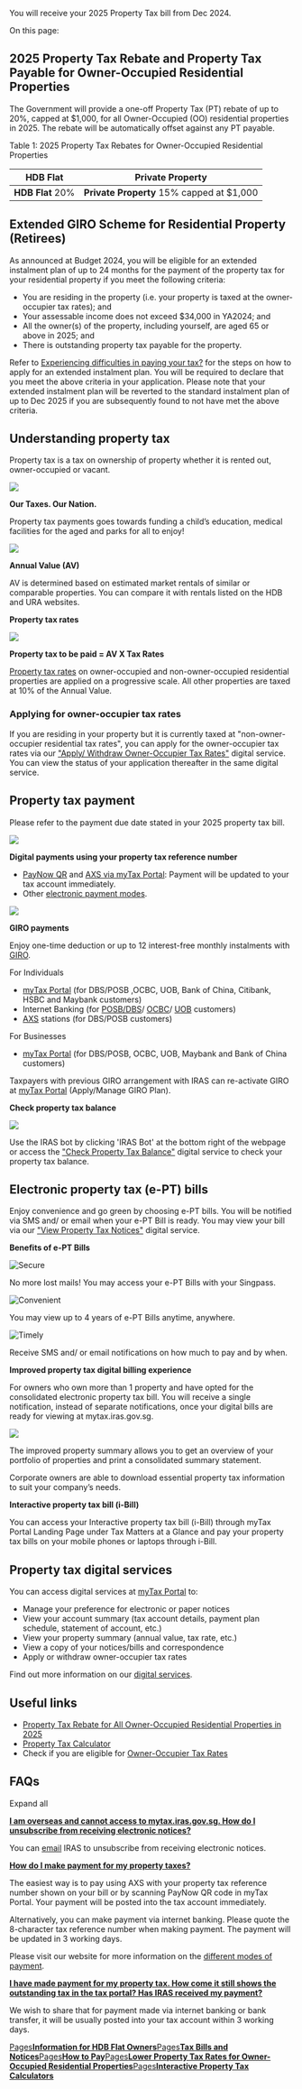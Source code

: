 You will receive your 2025 Property Tax bill from Dec 2024.

On this page:

## 2025 Property Tax Rebate and Property Tax Payable for Owner-Occupied Residential Properties

The Government will provide a one-off Property Tax (PT) rebate of up to 20%, capped at $1,000, for all Owner-Occupied (OO) residential properties in 2025. The rebate will be automatically offset against any PT payable.

Table 1: 2025 Property Tax Rebates for Owner-Occupied Residential Properties

| HDB Flat | Private Property |
| --- | --- |
| **HDB Flat** 20% | **Private Property** 15% capped at $1,000 |

## Extended GIRO Scheme for Residential Property (Retirees)

As announced at Budget 2024, you will be eligible for an extended instalment plan of up to 24 months for the payment of the property tax for your residential property if you meet the following criteria:

- You are residing in the property (i.e. your property is taxed at the owner-occupier tax rates); and
- Your assessable income does not exceed $34,000 in YA2024; and
- All the owner(s) of the property, including yourself, are aged 65 or above in 2025; and
- There is outstanding property tax payable for the property.

Refer to [Experiencing difficulties in paying your tax?](https://www.iras.gov.sg/taxes/property-tax/property-owners/payments/experiencing-difficulties-in-paying-your-tax) for the steps on how to apply for an extended instalment plan. You will be required to declare that you meet the above criteria in your application. Please note that your extended instalment plan will be reverted to the standard instalment plan of up to Dec 2025 if you are subsequently found to not have met the above criteria.

## Understanding property tax

Property tax is a tax on ownership of property whether it is rented out, owner-occupied or vacant.

![](https://www.iras.gov.sg/media/images/default-source/uploadedimages/pages/our-taxes-our-nation.png?sfvrsn=c4e990ce_0)

**Our Taxes. Our Nation.**

Property tax payments goes towards funding a child’s education, medical facilities for the aged and parks for all to enjoy!

![](https://www.iras.gov.sg/media/images/default-source/uploadedimages/pages/annual-value.png?sfvrsn=8bef16bc_0)

**Annual Value (AV)**

AV is determined based on estimated market rentals of similar or comparable properties. You can compare it with rentals listed on the HDB and URA websites.

**Property tax rates**

![](https://www.iras.gov.sg/images/default-source/asr/pt-tax-rates-for-2023-webpage325dc2fb-07c4-4a69-ace6-8a41ebeda3c7.png?sfvrsn=809512f2_1)

**Property tax to be paid = AV X Tax Rates**

[Property tax rates](https://www.iras.gov.sg/taxes/property-tax/property-owners/property-tax-rates "Property Tax Rates") on owner-occupied and non-owner-occupied
residential properties are applied on a progressive scale. All other properties are taxed at 10% of the Annual Value.

### Applying for owner-occupier tax rates

If you are residing in your property but it is currently taxed at "non-owner-occupier residential tax rates", you can apply for the owner-occupier tax rates via our ["Apply/ Withdraw Owner-Occupier Tax Rates"](https://mytax.iras.gov.sg/portal/property/owner-occupier-tax-rate) digital service. You can view the status of your application thereafter in the same digital service.

## Property tax payment

Please refer to the payment due date stated in your 2025 property tax bill.

![](https://www.iras.gov.sg/media/images/default-source/uploadedimages/pages/digital-payments.png?sfvrsn=e9af7a8a_0)

**Digital payments using your property tax reference number**

- [PayNow QR](https://www.iras.gov.sg/quick-links/payments?taxtype=Property%20Tax) and [AXS via myTax Portal](https://www.iras.gov.sg/quick-links/payments?taxtype=Property%20Tax): Payment will be updated to your tax account immediately.
- Other [electronic payment modes](https://www.iras.gov.sg/taxes/property-tax/property-owners/payments/how-to-pay "electronic payment methods").


![](https://www.iras.gov.sg/media/images/default-source/uploadedimages/pages/instant-giro.png?sfvrsn=34ed009b_0)

**GIRO payments**

Enjoy one-time deduction or up to 12 interest-free monthly instalments with
[GIRO](https://www.iras.gov.sg/taxes/property-tax/property-owners/payments/how-to-pay).

For Individuals

- [myTax Portal](https://mytax.iras.gov.sg/portal/giro/apply/select-bank) (for
DBS/POSB ,OCBC, UOB, Bank of China, Citibank, HSBC and Maybank customers)
- Internet Banking (for [POSB/DBS](https://www.dbs.com.sg/index/default.page "POSB/ DBS")/ [OCBC](https://www.ocbc.com/group/gateway "OCBC")/ [UOB](https://www.uobgroup.com/uobgroup/index.page "UOB") customers)
- [AXS](https://www.axs.com.sg/ "AXS") stations (for DBS/POSB customers)

For Businesses

- [myTax Portal](https://mytax.iras.gov.sg/portal/giro/apply/select-bank) (for DBS/POSB, OCBC, UOB, Maybank and Bank of China customers)

Taxpayers with previous GIRO arrangement with IRAS can re-activate GIRO at [myTax Portal](https://mytax.iras.gov.sg/portal/giro/apply/select-bank) (Apply/Manage GIRO Plan).

**Check property tax balance**

![](https://www.iras.gov.sg/images/default-source/icons-png/vica-chatbot-icon-(new).png?sfvrsn=7a64c0cd_1)

Use the IRAS bot by clicking 'IRAS Bot' at the bottom right of the webpage or access the ["Check Property Tax Balance"](https://mytax.iras.gov.sg/portal/property/check-property-tax-balance) digital service to check your property tax balance.

## Electronic property tax (e-PT) bills

Enjoy convenience and go green by choosing e-PT bills. You will be notified via SMS and/ or email when your e-PT Bill is ready. You may view your bill via our ["View Property Tax Notices"](https://mytax.iras.gov.sg/portal/correspondence/mtp-view-notices/property) digital service.

**Benefits of e-PT Bills**

![Secure](https://www.iras.gov.sg/media/images/default-source/uploadedimages/pages/e-pt-bill2.png?sfvrsn=eeafda31_5)

No more lost mails! You may access your e-PT Bills with your Singpass.

![Convenient](https://www.iras.gov.sg/media/images/default-source/uploadedimages/pages/e-pt-bill1.png?sfvrsn=13a28750_3)

You may view up to 4 years of e-PT Bills anytime, anywhere.

![Timely](https://www.iras.gov.sg/media/images/default-source/uploadedimages/pages/e-pt-bill3.png?sfvrsn=8e90f37_3)

Receive SMS and/ or email notifications on how much to pay and by when.

**Improved property tax digital billing experience**

For owners who own more than 1 property and have opted for the consolidated electronic property tax bill. You will receive a single notification, instead of separate notifications, once your digital bills are ready for viewing at mytax.iras.gov.sg.

![](https://www.iras.gov.sg/media/images/default-source/uploadedimages/pages/triple-one-dashboard-icon.png?sfvrsn=fff2c86c_0)

The improved property summary allows you to get an overview of your portfolio of properties and print a consolidated summary statement.

Corporate owners are able to download essential property tax information to suit your company’s needs.

**Interactive property tax bill (i-Bill)**

You can access your Interactive property tax bill (i-Bill) through myTax Portal Landing Page under Tax Matters at a Glance and pay your property tax bills on your mobile phones or laptops through i-Bill.

## Property tax digital services

You can access digital services at [myTax Portal](https://mytax.iras.gov.sg/ESVWeb/default.aspx "mtax.iras.gov.sg") to:

- Manage your preference for electronic or paper notices
- View your account summary (tax account details, payment plan schedule, statement of account, etc.)
- View your property summary (annual value, tax rate, etc.)
- View a copy of your notices/bills and correspondence
- Apply or withdraw owner-occupier tax rates

Find out more information on our [digital services](https://www.iras.gov.sg/digital-services/property-owners "digital services").

## Useful links

- [Property Tax Rebate for All Owner-Occupied Residential Properties in 2025](https://www.iras.gov.sg/news-events/newsroom/all-owner-occupied-hdb-flats-and-over-90--of-owner--occupied-private-residential-properties-will-see-lower-property-tax-bills-in-2025)
- [Property Tax Calculator](https://mytax.iras.gov.sg/portal/property/interactive-tax-calculator)
- Check if you are eligible for [Owner-Occupier Tax Rates](https://www.iras.gov.sg/taxes/property-tax/property-owners/property-tax-reliefs/lower-property-tax-rates-for-owner-occupied-residential-properties "Claim for Owner-Occupier's Tax Rates")

## FAQs

Expand all

[**I am overseas and cannot access to mytax.iras.gov.sg. How do I unsubscribe from receiving electronic notices?**](https://www.iras.gov.sg/taxes/property-tax/property-owners/2025-property-tax-bill#i-am-overseas-and-cannot-access-to-mytax-iras-gov-sg--how-do-i-unsubscribe-from-receiving-electronic-notices-)

You can [email](https://www.iras.gov.sg/contact-us) IRAS to unsubscribe from receiving electronic notices.

[**How do I make payment for my property taxes?**](https://www.iras.gov.sg/taxes/property-tax/property-owners/2025-property-tax-bill#how-do-i-make-payment-for-my-property-taxes-)

The easiest way is to pay using AXS with your property tax reference number shown on your bill or by scanning PayNow QR code in myTax Portal. Your payment will be posted into the tax account immediately.

Alternatively, you can make payment via internet banking. Please quote the 8-character tax reference number when making payment. The payment will be updated in 3 working days.

Please visit our website for more information on the [different modes of payment](https://www.iras.gov.sg/quick-links/payments?taxtype=Property%20Tax).

[**I have made payment for my property tax. How come it still shows the outstanding tax in the tax portal? Has IRAS received my payment?**](https://www.iras.gov.sg/taxes/property-tax/property-owners/2025-property-tax-bill#i-have-made-payment-for-my-property-tax--how-come-it-still-shows-the-outstanding-tax-in-the-tax-portal--has-iras-received-my-payment-)

We wish to share that for payment made via internet banking or bank transfer, it will be usually posted into your tax account within 3 working days.

[Pages**Information for HDB Flat Owners**](https://www.iras.gov.sg/taxes/property-tax/property-owners/information-for-hdb-flat-owners)[Pages**Tax Bills and Notices**](https://www.iras.gov.sg/taxes/property-tax/property-owners/tax-bills-and-notices)[Pages**How to Pay**](https://www.iras.gov.sg/taxes/property-tax/property-owners/payments/how-to-pay)[Pages**Lower Property Tax Rates for Owner-Occupied Residential Properties**](https://www.iras.gov.sg/taxes/property-tax/property-owners/property-tax-reliefs/lower-property-tax-rates-for-owner-occupied-residential-properties)[Pages**Interactive Property Tax Calculators**](https://www.iras.gov.sg/taxes/property-tax/other-services/interactive-property-tax-calculators)
